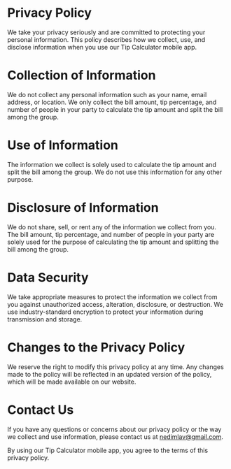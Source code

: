 # Privacy Policy

We take your privacy seriously and are committed to protecting your personal information. This policy describes how we collect, use, and disclose information when you use our Tip Calculator mobile app.

# Collection of Information
We do not collect any personal information such as your name, email address, or location. We only collect the bill amount, tip percentage, and number of people in your party to calculate the tip amount and split the bill among the group.

# Use of Information
The information we collect is solely used to calculate the tip amount and split the bill among the group. We do not use this information for any other purpose.

# Disclosure of Information
We do not share, sell, or rent any of the information we collect from you. The bill amount, tip percentage, and number of people in your party are solely used for the purpose of calculating the tip amount and splitting the bill among the group.

# Data Security
We take appropriate measures to protect the information we collect from you against unauthorized access, alteration, disclosure, or destruction. We use industry-standard encryption to protect your information during transmission and storage.

# Changes to the Privacy Policy
We reserve the right to modify this privacy policy at any time. Any changes made to the policy will be reflected in an updated version of the policy, which will be made available on our website.

# Contact Us
If you have any questions or concerns about our privacy policy or the way we collect and use information, please contact us at nedimlav@gmail.com.

By using our Tip Calculator mobile app, you agree to the terms of this privacy policy.